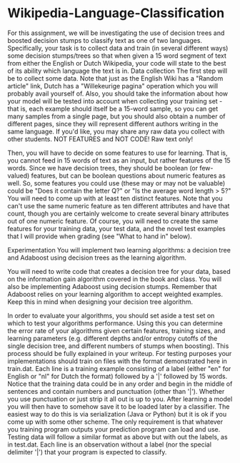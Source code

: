 # Wikipedia-Language-Classification
For this assignment, we will be investigating the use of decision trees and boosted decision stumps to classify text as one of two languages. Specifically, your task is to collect data and train (in several different ways) some decision stumps/trees so that when given a 15 word segment of text from either the English or Dutch Wikipedia, your code will state to the best of its ability which language the text is in.
Data collection
The first step will be to collect some data. Note that just as the English Wiki has a "Random article" link, Dutch has a "Willekeurige pagina" operation which you will probably avail yourself of. Also, you should take the information about how your model will be tested into account when collecting your training set - that is, each example should itself be a 15-word sample, so you can get many samples from a single page, but you should also obtain a number of different pages, since they will represent different authors writing in the same language. If you'd like, you may share any raw data you collect with other students. NOT FEATURES and NOT CODE! Raw text only!

Then, you will have to decide on some features to use for learning. That is, you cannot feed in 15 words of text as an input, but rather features of the 15 words. Since we have decision trees, they should be boolean (or few-valued) features, but can be boolean questions about numeric features as well. So, some features you could use (these may or may not be valuable) could be "Does it contain the letter Q?" or "Is the average word length > 5?" You will need to come up with at least ten distinct features. Note that you can't use the same numeric feature as ten different attributes and have that count, though you are certainly welcome to create several binary attributes out of one numeric feature. Of course, you will need to create the same features for your training data, your test data, and the novel test examples that I will provide when grading (see "What to hand in" below).

Experimentation
You will implement two learning algorithms: a decision tree and Adaboost using decision trees as the learning algorithm.

You will need to write code that creates a decision tree for your data, based on the information gain algorithm covered in the book and class. You will also be implementing Adaboost using decision stumps. Remember that Adaboost relies on your learning algorithm to accept weighted examples. Keep this in mind when designing your decision tree algorithm.

In order to evaluate your algorithms, you should set aside a test set on which to test your algorithms performance. Using this you can determine the error rate of your algorithms given certain features, training sizes, and learning parameters (e.g. different depths and/or entropy cutoffs of the single decision tree, and different numbers of stumps when boosting). This process should be fully explained in your writeup.
For testing purposes your implementations should train on files with the format demonstrated here in train.dat. Each line is a training example consisting of a label (either "en" for English or "nl" for Dutch the format) followed by a '|' followed by 15 words. Notice that the training data could be in any order and begin in the middle of sentences and contain numbers and punctuation (other than '|'). Whether you use punctuation or just strip it all out is up to you. After learning a model you will then have to somehow save it to be loaded later by a classifier. The easiest way to do this is via serialization (Java or Python) but it is ok if you come up with some other scheme. The only requirement is that whatever you training program outputs your prediction program can load and use. Testing data will follow a similar format as above but with out the labels, as in test.dat. Each line is an observation without a label (nor the special delimiter '|') that your program is expected to classify.
